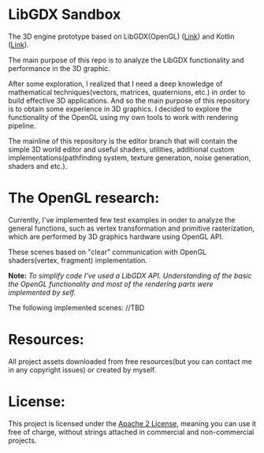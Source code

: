 # LibGDX Sandbox

The 3D engine prototype based on LibGDX(OpenGL) ([Link](https://https://libgdx.badlogicgames.com)) and Kotlin ([Link](https://https://kotlinlang.org)).

The main purpose of this repo is to analyze the LibGDX functionality and performance in the 3D graphic. 

After some exploration, I realized that I need a deep knowledge of mathematical techniques(vectors, matrices, quaternions, etc.) in order to build effective 3D applications. And so the main purpose of this repository is to obtain some experience in 3D graphics.
I decided to explore the functionality of the OpenGL using my own tools to work with rendering pipeline.

The mainline of this repository is the editor branch that will contain the simple 3D world editor and useful shaders, utilities, additional custom implementations(pathfinding system, texture generation, noise generation, shaders and etc.).

# The OpenGL research:
Currently, I've implemented few test examples in onder to analyze the general functions, such as vertex transformation and primitive rasterization,
which are performed by 3D graphics hardware using OpenGL API.

These scenes based on "clear" communication with OpenGL shaders(vertex, fragment) implementation.

**Note:**
*To simplify code I've used a LibGDX API. Understanding of the basic the OpenGL functionality and most of the rendering parts were implemented by self.*

The following implemented scenes:
//TBD


# Resources:
All project assets downloaded from free resources(but you can contact me in any copyright issues) or created by myself.

# License:
This project is licensed under the [Apache 2 License](http://www.apache.org/licenses/LICENSE-2.0.html), meaning you can use it free of charge, without strings attached in commercial and non-commercial projects.
